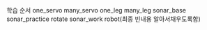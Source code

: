 학습 순서
one_servo
many_servo
one_leg
many_leg
sonar_base
sonar_practice
rotate
sonar_work
robot(최종 빈내용 알아서채우도록함)
